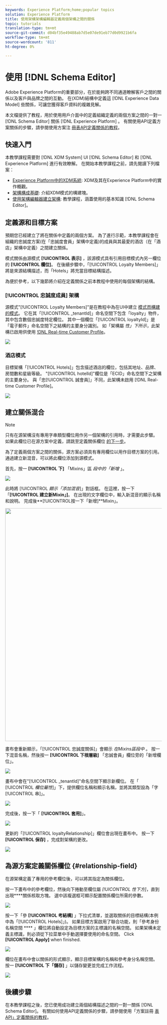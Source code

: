 ```yaml
---
keywords: Experience Platform;home;popular topics
solution: Experience Platform
title: 使用架構架構編輯器定義兩個架構之間的關係
topic: tutorials
translation-type: tm+mt
source-git-commit: d04bf35e49488ab7d5e07de91eb77d0d9921b6fa
workflow-type: tm+mt
source-wordcount: '811'
ht-degree: 0%

---
```



# 使用 [!DNL Schema Editor]

Adobe Experience Platform的重要部分，在於能夠跨不同通道瞭解客戶之間的關係以及客戶與品牌之間的互動。 在(XDM)結構中定義這 [!DNL Experience Data Model] 些關係，可讓您獲得客戶資料的複雜見解。

本文檔提供了教程，用於使用用戶介面中的定義組織定義的兩個方案之間的一對一 [!DNL Schema Editor] 關係 [!DNL Experience Platform] 。 有關使用API定義方案關係的步驟，請參閱使用方案注 [冊表API定義關係的教程](relationship-api.md)。

## 快速入門

本教學課程需要對 [!DNL XDM System] UI [!DNL Schema Editor] 和 [!DNL Experience Platform] 進行有效瞭解。 在開始本教學課程之前，請先閱讀下列檔案：

* [Experience Platform中的XDM系統](../home.md): XDM及其在Experience Platform中的實作概觀。
* [架構構成基礎](../schema/composition.md): 介紹XDM模式的構建塊。
* [使用架構編輯器建立架構](create-schema-ui.md): 教學課程，涵蓋使用的基本知識 [!DNL Schema Editor]。

## 定義源和目標方案

預期您已經建立了將在關係中定義的兩個方案。 為了進行示範，本教學課程會在組織的忠誠度方案(在「忠誠度會員」架構中定義)的成員與其最愛的酒店（在「酒店」架構中定義）之間建立關係。

模式關係由源模式 **[!UICONTROL 表示]** ，該源模式具有引用目標模式內另一欄位的 **[!UICONTROL 欄位]**。 在後續步驟中，「[!UICONTROL Loyalty Members]」將是來源結構描述，而「Hotels」將充當目標結構描述。

為便於參考，以下幾節將介紹在定義關係之前本教程中使用的每個架構的結構。

### [!UICONTROL 忠誠度成員] 架構

源模式&quot;[!UICONTROL Loyalty Members]&quot;是在教程中為在UI中建立 [模式而構建的模式](create-schema-ui.md)。 它在其「[!UICONTROL \_tenantId]」命名空間下包含「loyalty」物件，其中包含數個忠誠度特定欄位。 其中一個欄位「[!UICONTROL loyaltyId]」是「電子郵件」命名空間下之結構的主要身分識別。 如「架構屬 _性」下所示_，此架構已啟用供使用 [!DNL Real-time Customer Profile](../../profile/home.md)。

![](../images/tutorials/relationship/loyalty-members.png)

### 酒店模式

目標架構「[!UICONTROL Hotels]」包含描述酒店的欄位，包括其地址、品牌、房間數和星級等級。 &quot;[!UICONTROL hotelId]&quot;欄位是「ECID」命名空間下之架構的主要身分。 與「忠[!UICONTROL 誠會員]」不同，此架構未啟用 [!DNL Real-time Customer Profile]。

![](../images/tutorials/relationship/hotels.png)

## 建立關係混合

>[!NOTE]
>
>只有在源架構沒有專用字串類型欄位用作另一個架構的引用時，才需要此步驟。 如果此欄位已在源方案中定義，請跳至定義關係欄位 [的下一步](#relationship-field)。

為了定義兩個方案之間的關係，源方案必須具有專用欄位以用作目標方案的引用。 通過建立新混音，可以將此欄位添加到源模式。

首先，按一 **[!UICONTROL 下]** 「Mixins」區 _段中的「新增_ 」。

![](../images/tutorials/relationship/loyalty-add-mixin.png)

此時將 [!UICONTROL _顯示「添加混音&#x200B;_]」對話框。 在這裡，按一下「**[!UICONTROL &#x200B;建立新Mixin」]**。 在出現的文字欄位中，輸入新混音的顯示名稱和說明。 完成後**[!UICONTROL &#x200B;按一下「新增&#x200B;]**Mixin」。

<img src="../images/tutorials/relationship/loyalty-create-new-mixin.png" width="750"><br>

畫布會重新顯示，「[!UICONTROL 忠誠度關係]」會顯示 _在Mixins區段中_ 。 按一下混音名稱，然後按一 **[!UICONTROL 下根層級]** 「忠誠會員」欄位旁的「新增欄位」。

![](../images/tutorials/relationship/loyalty-add-field.png)

畫布中會在&quot;[!UICONTROL \_tenantId]&quot;命名空間下顯示新欄位。 在「 [!UICONTROL _欄位屬性&#x200B;_]」下，提供欄位名稱和顯示名稱，並將其類型設為「字[!UICONTROL 串]」。

![](../images/tutorials/relationship/relationship-field-details.png)

完成後，按一下「 **[!UICONTROL 套用]**」。

![](../images/tutorials/relationship/relationship-field-apply.png)

更新的「[!UICONTROL loyaltyRelationship]」欄位會出現在畫布中。 按一下 **[!UICONTROL 保存]** ，完成對架構的更改。

![](../images/tutorials/relationship/relationship-field-save.png)

## 為源方案定義關係欄位 {#relationship-field}

在源架構定義了專用的參考欄位後，可以將其指定為關係欄位。

按一下畫布中的參考欄位，然後向下捲動至欄位屬 _[!UICONTROL 性下方]_，直到出現****關係核取方塊。 選中該複選框可顯示配置關係欄位所需的參數。

![](../images/tutorials/relationship/relationship-checkbox.png)

按一下「參 **[!UICONTROL 考結構]** 」下拉式清單，並選取關係的目標結構(本例中為「[!UICONTROL Hotels]」)。 如果目標方案啟用了聯合功能，則「參考身份名稱空間 **** 」欄位將自動設定為目標方案的主標識的名稱空間。 如果架構未定義主標識，則必須從下拉菜單中手動選擇要使用的命名空間。 Click **[!UICONTROL Apply]** when finished.

![](../images/tutorials/relationship/reference-schema-id-namespace.png)

欄位在畫布中會以關係的形式顯示，顯示目標架構的名稱和參考身分名稱空間。 按一 **[!UICONTROL 下「儲存]** 」以儲存變更並完成工作流程。

![](../images/tutorials/relationship/relationship-save.png)

## 後續步驟

在本教學課程之後，您已使用成功建立兩個結構描述之間的一對一關係 [!DNL Schema Editor]。 有關如何使用API定義關係的步驟，請參閱使用「方案註冊 [表API」定義關係的教程](relationship-api.md)。